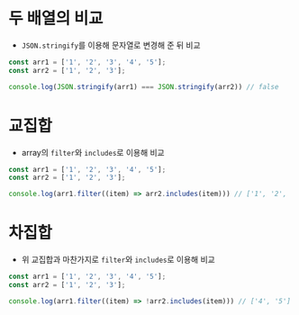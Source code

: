 # 두 배열의 비교
- `JSON.stringify`를 이용해 문자열로 변경해 준 뒤 비교
```js
const arr1 = ['1', '2', '3', '4', '5'];
const arr2 = ['1', '2', '3'];

console.log(JSON.stringify(arr1) === JSON.stringify(arr2)) // false
```

# 교집합
- array의 `filter`와 `includes`로 이용해 비교

```js
const arr1 = ['1', '2', '3', '4', '5'];
const arr2 = ['1', '2', '3'];

console.log(arr1.filter((item) => arr2.includes(item))) // ['1', '2', '3']
```

# 차집합
- 위 교집합과 마찬가지로 `filter`와 `includes`로 이용해 비교

```js
const arr1 = ['1', '2', '3', '4', '5'];
const arr2 = ['1', '2', '3'];

console.log(arr1.filter((item) => !arr2.includes(item))) // ['4', '5']
```